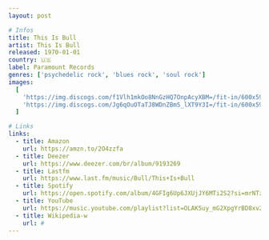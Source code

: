 ```yaml
---
layout: post

# Infos
title: This Is Bull
artist: This Is Bull
released: 1970-01-01
country: 🇺🇸
label: Paramount Records
genres: ['psychedelic rock', 'blues rock', 'soul rock']
images:
  [
    'https://img.discogs.com/f1Vlh1mkOo8NnGzHQ7OnpAcyXBM=/fit-in/600x593/filters:strip_icc():format(jpeg):mode_rgb():quality(90)/discogs-images/R-3982865-1414510544-2653.jpeg.jpg',
    'https://img.discogs.com/Jg6qOuOTaTJ8WDnZBmS_lXT9Y3I=/fit-in/600x593/filters:strip_icc():format(jpeg):mode_rgb():quality(90)/discogs-images/R-3982865-1414510544-4721.jpeg.jpg',
  ]

# Links
links:
  - title: Amazon
    url: https://amzn.to/2O4zzfa
  - title: Deezer
    url: https://www.deezer.com/br/album/9193269
  - title: Lastfm
    url: https://www.last.fm/music/Bull/This+Is+Bull
  - title: Spotify
    url: https://open.spotify.com/album/4GFIg6Up6JXUjJY6MTi2S2?si=mrNTztLcRou153ibhxdp0A
  - title: YouTube
    url: https://music.youtube.com/playlist?list=OLAK5uy_mG2XpgYrBD8xv2RfHCVpQFk9MUi_HKL5o
  - title: Wikipedia-w
    url: #
---
```

